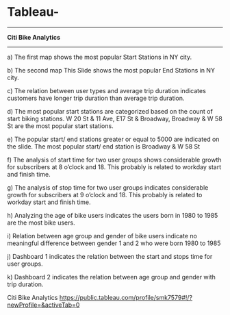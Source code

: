 # Tableau-

****
**Citi Bike Analytics**

******

a)	The first map shows the most popular Start Stations in NY city.

b)	The second map This Slide shows the most popular End Stations in NY city.

c)	The relation between user types and average trip duration indicates customers have longer trip duration than average trip duration. 

d)	The most popular start stations are categorized based on the count of start biking stations. W 20 St & 11 Ave, E17 St & Broadway, Broadway & W 58 St are the most popular start stations.

e)	The popular start/ end stations greater or equal to 5000 are indicated on the slide. The most popular start/ end station is Broadway & W 58 St

f)	The analysis of start time for two user groups shows considerable growth for subscribers at 8 o’clock and 18. This probably is related to workday start and finish time.

g)	The analysis of stop time for two user groups indicates considerable growth for subscribers at 9 o’clock and 18. This probably is related to workday start and finish time.

h)	Analyzing the age of bike users indicates the users born in 1980 to 1985 are the most bike users. 

i)	Relation between age group and gender of bike users indicate no meaningful difference between gender 1 and 2 who were born 1980 to 1985

j)	Dashboard 1 indicates the relation between the start and stops time for user groups.

k)	Dashboard 2 indicates the relation between age group and gender with trip duration.



Citi Bike Analytics https://public.tableau.com/profile/smk7579#!/?newProfile=&activeTab=0


